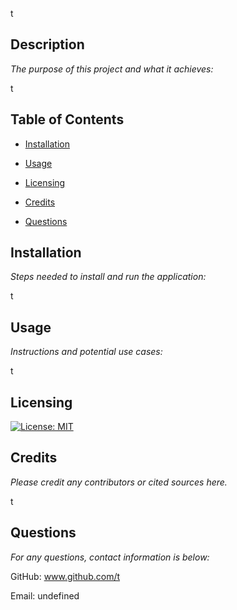 
  t
  
  ## Description

  *The purpose of this project and what it achieves:*

  t

  ## Table of Contents
 
  * [Installation](#installation)

  * [Usage](#usage)  

  * [Licensing](#licensing)  

  * [Credits](#credits)
  
  * [Questions](#questions)
  
  ## Installation
  
  *Steps needed to install and run the application:*
  
  t

  ## Usage

  *Instructions and potential use cases:*
  
  t
  
  ## Licensing
  
  [![License: MIT](https://img.shields.io/badge/License-MIT-yellow.svg)](https://opensource.org/licenses/MIT)

  ## Credits
  
  *Please credit any contributors or cited sources here.*
  
  t

  ## Questions
   
  *For any questions, contact information is below:*
 
  GitHub: www.github.com/t 

    
  Email: undefined
  